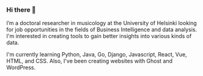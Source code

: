 ### Hi there 👋

<!--
**henrituol/henrituol** is a ✨ _special_ ✨ repository because its `README.md` (this file) appears on your GitHub profile.

Here are some ideas to get you started:

- 🔭 I’m currently working on ...
- 🌱 I’m currently learning ...
- 👯 I’m looking to collaborate on ...
- 🤔 I’m looking for help with ...
- 💬 Ask me about ...
- 📫 How to reach me: ...
- 😄 Pronouns: ...
- ⚡ Fun fact: ...
-->


I’m a doctoral researcher in musicology at the University of Helsinki looking for job opportunities in the fields of Business Intelligence and data analysis. I'm interested in creating tools to gain better insights into various kinds of data.

I'm currently learning Python, Java, Go, Django, Javascript, React, Vue, HTML, and CSS. Also, I've been creating websites with Ghost and WordPress.
